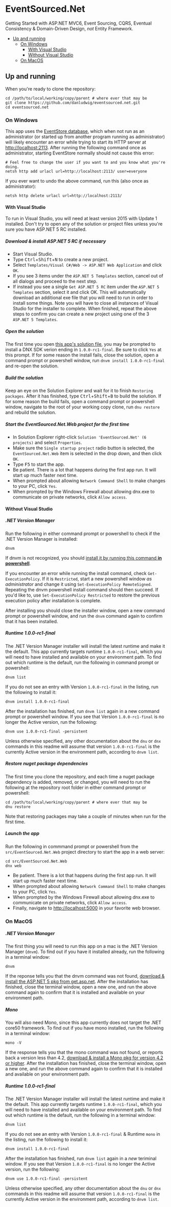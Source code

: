 # EventSourced.Net
Getting Started with ASP.NET MVC6, Event Sourcing, CQRS, Eventual Consistency & Domain-Driven Design, *not* Entity Framework.

- [Up and running](#up-and-running)
  - [On Windows](#on-windows)
    - [With Visual Studio](#with-visual-studio)
    - [Without Visual Studio](#without-visual-studio)
  - [On MacOS](#on-macos)

## Up and running

When you're ready to clone the repository:

    cd /path/to/local/working/copy/parent # where ever that may be
    git clone https://github.com/danludwig/eventsourced.net.git
    cd eventsourced.net

### On Windows

This app uses the  [EventStore database](https://geteventstore.com/), which when not run as an administrator (or started up from another program running as administrator) will likely encounter an error while trying to start its HTTP server at  [http://localhost:2113](http://localhost:2113). After running the following command once as administrator, starting EventStore normally should not cause this error:

    # Feel free to change the user if you want to and you know what you're doing.
    netsh http add urlacl url=http://localhost:2113/ user=everyone

If you ever want to undo the above command, run this (also once as administrator):

    netsh http delete urlacl url=http://localhost:2113/

#### With Visual Studio

To run in Visual Studio, you will need at least version 2015 with Update 1 installed. Don't try to open any of the solution or project files unless you're sure you have ASP.NET 5 RC installed.

##### Download & install ASP.NET 5 RC if necessary
- Start Visual Studio.
- Type <kbd>Ctrl</kbd>+<kbd>Shift</kbd>+<kbd>N</kbd> to create a new project.
- Select `Templates/Visual C#/Web -> ASP.NET Web Application` and click `OK`.
- If you see 3 items under the `ASP.NET 5 Templates` section, cancel out of all dialogs and proceed to the next step.
- If instead you see a single `Get ASP.NET 5 RC` item under the `ASP.NET 5 Templates` section, select it and click OK. This will automatically download an additional exe file that you will need to run in order to install some things. Note you will have to close all instances of Visual Studio for the installer to complete. When finished, repeat the above steps to confirm you can create a new project using one of the 3 `ASP.NET 5 Templates`.

##### Open the solution
The first time you open [this app's solution file](https://github.com/danludwig/eventsourced.net/blob/master/EventSourced.Net.sln), you may be prompted to install a DNX SDK verion ending in `1.0.0-rc1-final`. Be sure to click `Yes` at this prompt. If for some reason the install fails, close the solution, open a command prompt or powershell window, run `dnvm install 1.0.0-rc1-final` and re-open the solution.

##### Build the solution
Keep an eye on the Solution Explorer and wait for it to finish `Restoring packages`. After it has finished, type <kbd>Ctrl</kbd>+<kbd>Shift</kbd>+<kbd>B</kbd> to build the solution. If for some reason the build fails, open a command prompt or powershell window, navigate to the root of your working copy clone, run `dnu restore` and rebuild the solution.

##### Start the EventSourced.Net.Web project for the first time
- In Solution Explorer right-click `Solution 'EventSourced.Net' (6 projects)` and select `Properties`.
- Make sure the `Single startup project` radio button is selected, the `EventSourced.Net.Web` item is selected in the drop down, and then click `OK`.
- Type <kbd>F5</kbd> to start the app.
- Be patient. There is a lot that happens during the first app run. It will start up much faster next time.
- When prompted about allowing `Network Command Shell` to make changes to your PC, click `Yes`.
- When prompted by the Windows Firewall about allowing dnx.exe to communicate on private networks, click `Allow access`.

#### Without Visual Studio
##### .NET Version Manager
Run the following in either command prompt or powershell to check if the .NET Version Manager is installed:

    dnvm

If dnvm is not recognized, you should [install it by running this command **in powershell**](https://github.com/aspnet/Home/blob/dev/README.md#powershell).

If you encounter an error while running the install command, check `Get-ExecutionPolicy`. If it is `Restricted`, start a new powershell window *as administrator* and change it using `Set-ExecutionPolicy RemoteSigned`. Repeating the dnvm powershell install command should then succeed. If you'd like to, use `Set-ExecutionPolicy Restricted` to restore the previous execution policy after installation is complete.

After installing you should close the installer window, open a new command prompt or powershell window, and run the `dnvm` command again to confirm that it has been installed.

##### Runtime 1.0.0-rc1-final
The .NET Version Manager installer will install the latest runtime and make it the default. This app currently targets runtime `1.0.0-rc1-final`, which you will need to have installed and available on your environment path. To find out which runtime is the default, run the following in command prompt or powershell:

    dnvm list

If you do not see an entry with Version `1.0.0-rc1-final` in the listing, run the following to install it:

    dnvm install 1.0.0-rc1-final

After the installation has finished, run `dnvm list` again in a new command prompt or powershell window. If you see that Version `1.0.0-rc1-final` is no longer the Active version, run the following:

    dnvm use 1.0.0-rc1-final -persistent

Unless otherwise specified, any other documentation about the `dnu` or `dnx` commands in this readme will assume that version `1.0.0-rc1-final` is the currently Active version in the environment path, according to `dnvm list`.

##### Restore nuget package dependencies

The first time you clone the repository, and each time a nuget package dependency is added, removed, or changed, you will need to run the following at the repository root folder in either command prompt or powershell:

    cd /path/to/local/working/copy/parent # where ever that may be
    dnu restore

Note that restoring packages may take a couple of minutes when run for the first time.

##### Launch the app

Run the following in commmand prompt or powershell from the `src/EventSourced.Net.Web` project directory to start the app in a web server:

    cd src/EventSourced.Net.Web
    dnx web

- Be patient. There is a lot that happens during the first app run. It will start up much faster next time.
- When prompted about allowing `Network Command Shell` to make changes to your PC, click `Yes`.
- When prompted by the Windows Firewall about allowing dnx.exe to communicate on private networks, click `Allow access`.
- Finally, navigate to [http://localhost:5000](http://localhost:5000) in your favorite web browser.

### On MacOS

##### .NET Version Manager
The first thing you will need to run this app on a mac is the .NET Version Manager (`dnvm`). To find out if you have it installed already, run the following in a terminal window:

    dnvm

If the reponse tells you that the dnvm command was not found, [download & install the ASP.NET 5 pkg from get.asp.net](https://get.asp.net). After the installation has finished, close the terminal window, open a new one, and run the above command again to confirm that it is installed and available on your environment path.

##### Mono
You will also need Mono, since this app currently does not target the .NET core50 framework. To find out if you have mono installed, run the following in a terminal window:

    mono -V

If the response tells you that the mono command was not found, or reports back a version less than 4.2, [download & install a Mono pkg for version 4.2 or higher](http://www.mono-project.com/download/). After the installation has finished, close the terminal window, open a new one, and run the above command again to confirm that it is installed and available on your environment path.

##### Runtime 1.0.0-rc1-final
The .NET Version Manager installer will install the latest runtime and make it the default. This app currently targets runtime `1.0.0-rc1-final`, which you will need to have installed and available on your environment path. To find out which runtime is the default, run the following in a terminal window:

    dnvm list

If you do not see an entry with Version `1.0.0-rc1-final` & Runtime `mono` in the listing, run the following to install it:

    dnvm install 1.0.0-rc1-final

After the installation has finished, run `dnvm list` again in a *new* teriminal window. If you see that Version `1.0.0-rc1-final` is no longer the Active version, run the following:

    dnvm use 1.0.0-rc1-final -persistent

Unless otherwise specified, any other documentation about the `dnu` or `dnx` commands in this readme will assume that version `1.0.0-rc1-final` is the currently Active version in the environment path, according to `dnvm list`.
